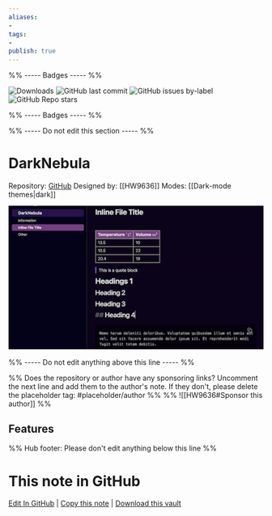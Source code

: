 ```yaml
---
aliases:
- 
tags: 
- 
publish: true
---
```


%% ----- Badges ----- %%

![Downloads](https://img.shields.io/badge/downloads-858-573E7A?style=for-the-badge&logo=)
![GitHub last commit](https://img.shields.io/github/last-commit/HW9636/DarkNebulaObsidianTheme?color=573E7A&label=last%20update&logo=github&style=for-the-badge)
![GitHub issues by-label](https://img.shields.io/github/issues/HW9636/DarkNebulaObsidianTheme/help%20wanted?color=573E7A&logo=github&style=for-the-badge) 
![GitHub Repo stars](https://img.shields.io/github/stars/HW9636/DarkNebulaObsidianTheme?color=573E7A&logo=github&style=for-the-badge)

%% ----- Badges ----- %%

%% ----- Do not edit this section ----- %%

# DarkNebula

Repository: [GitHub](https://github.com/HW9636/DarkNebulaObsidianTheme)
Designed by: [[HW9636]]
Modes: [[Dark-mode themes|dark]]



![screenshot](https://github.com/HW9636/DarkNebulaObsidianTheme/raw/HEAD/thumbnail.png)

%% ----- Do not edit anything above this line ----- %% 

%% Does the repository or author have any sponsoring links? Uncomment the next line and add them to the author's note. If they don't, please delete the placeholder tag: #placeholder/author %%
%% ![[HW9636#Sponsor this author]] %%


## Features



%% Hub footer: Please don't edit anything below this line %%

# This note in GitHub

<span class="git-footer">[Edit In GitHub](https://github.dev/obsidian-community/obsidian-hub/blob/main/02%20-%20Community%20Expansions/02.05%20All%20Community%20Expansions/Themes/DarkNebula.md "git-hub-edit-note") | [Copy this note](https://raw.githubusercontent.com/obsidian-community/obsidian-hub/main/02%20-%20Community%20Expansions/02.05%20All%20Community%20Expansions/Themes/DarkNebula.md "git-hub-copy-note") | [Download this vault](https://github.com/obsidian-community/obsidian-hub/archive/refs/heads/main.zip "git-hub-download-vault") </span>
